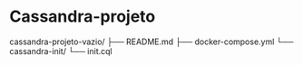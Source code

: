 # Cassandra-projeto
cassandra-projeto-vazio/
├── README.md
├── docker-compose.yml
└── cassandra-init/
    └── init.cql
